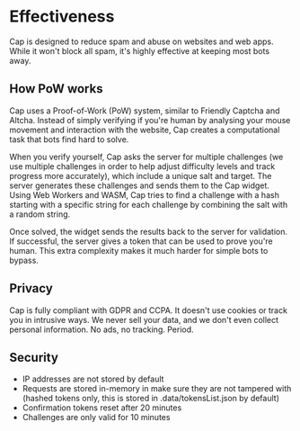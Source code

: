 # Effectiveness

Cap is designed to reduce spam and abuse on websites and web apps. While it won't block all spam, it's highly effective at keeping most bots away.

## How PoW works

Cap uses a Proof-of-Work (PoW) system, similar to Friendly Captcha and Altcha. Instead of simply verifying if you're human by analysing your mouse movement and interaction with the website, Cap creates a computational task that bots find hard to solve.

When you verify yourself, Cap asks the server for multiple challenges (we use multiple challenges in order to help adjust difficulty levels and track progress more accurately), which include a unique salt and target. The server generates these challenges and sends them to the Cap widget. Using Web Workers and WASM, Cap tries to find a challenge with a hash starting with a specific string for each challenge by combining the salt with a random string.

Once solved, the widget sends the results back to the server for validation. If successful, the server gives a token that can be used to prove you're human. This extra complexity makes it much harder for simple bots to bypass.

## Privacy

Cap is fully compliant with GDPR and CCPA. It doesn't use cookies or track you in intrusive ways. We never sell your data, and we don't even collect personal information. No ads, no tracking. Period.

## Security

- IP addresses are not stored by default
- Requests are stored in-memory in make sure they are not tampered with (hashed tokens only, this is stored in .data/tokensList.json by default)
- Confirmation tokens reset after 20 minutes
- Challenges are only valid for 10 minutes
